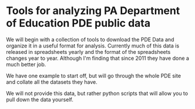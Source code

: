 # Tools for analyzing PA Department of Education PDE public data

We will begin with a collection of tools to download the PDE Data and 
organize it in a useful format for analysis. Currently much of this 
data is released in spreadsheets yearly and the format of the spreadsheets
changes year to year. Although I'm finding that since 2011 they have done
a much better job. 

We have one example to start off, but will go through the whole PDE site 
and collate all the datasets they have. 

We will not provide this data, but rather python scripts that will allow 
you to pull down the data yourself. 
